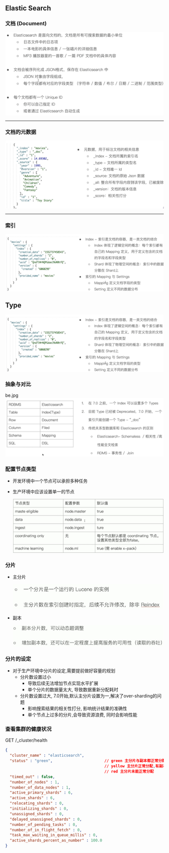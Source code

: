 ## Elastic Search

### 文档 (Document)

![doc](./doc.jpg)

---

### 文档的元数据

![](./meta.jpg)

---

### 索引

![](index.jpg)

## Type

![](index.jpg)

### 抽象与对比

be.jpg![](be.jpg)

### 配置节点类型

* 开发环境中一个节点可以承担多种任务

* 生产环境中应该设置单一的节点

  ![](ndoe.jpg)

###  分片

* 主分片

  ![](s.jpg)

* 副本

  ![](p.jpg)



### 分片的设定

* 对于生产环境中分片的设定,需要提前做好容量的规划
  - 分片数设置过小
    - 导致后续无法增加节点实现水平扩展
    - 单个分片的数据量太大, 导致数据重新分配耗时
  - 分片数设置过大, 7.0开始,默认主分片设置为一,解决了over-sharding的问题
    -  影响搜索结果的相关性打分, 影响统计结果的准确性
    -  单个节点上过多的分片,会导致资源浪费, 同时会影响性能

### 查看集群的健康状况

GET /_cluster/health

``` json
{
  "cluster_name" : "elasticsearch",
  "status" : "green",                     	// green 主分片与副本都正常分配
    										// yellow 主分片正常分配,有副本分片未能正常分配
    										// red 主分片未能正常分配
  "timed_out" : false,
  "number_of_nodes" : 1,
  "number_of_data_nodes" : 1,
  "active_primary_shards" : 6,
  "active_shards" : 6,
  "relocating_shards" : 0,
  "initializing_shards" : 0,
  "unassigned_shards" : 0,
  "delayed_unassigned_shards" : 0,
  "number_of_pending_tasks" : 0,
  "number_of_in_flight_fetch" : 0,
  "task_max_waiting_in_queue_millis" : 0,
  "active_shards_percent_as_number" : 100.0
}
```

